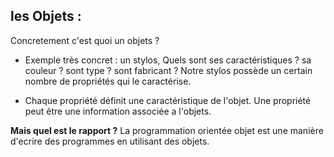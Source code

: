 ## les Objets : 

Concretement c'est quoi un objets ? 
- Exemple très concret : un stylos, Quels sont ses caractéristiques ? sa couleur ? sont type ? sont fabricant ? 
  Notre stylos possède un certain nombre de propriétés qui le caractérise.

- Chaque propriété définit une caractéristique de l'objet. Une propriété peut être une information associée a l'objets. 

**Mais quel est le rapport ?**
La programmation orientée objet est une manière d'ecrire des programmes en utilisant des objets.
